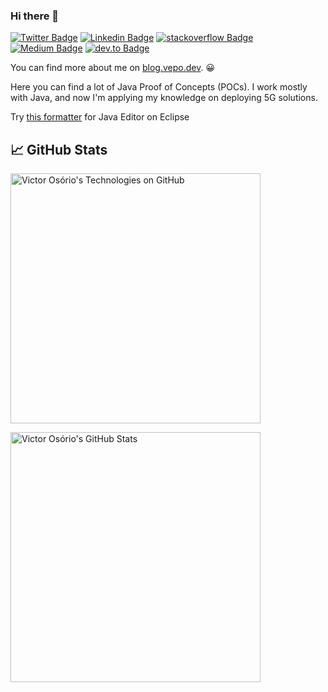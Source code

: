 ### Hi there 👋

[![Twitter Badge](https://img.shields.io/badge/-@vepo-1ca0f1?style=flat-square&labelColor=1ca0f1&logo=twitter&logoColor=white&link=https://twitter.com/vepo)](https://twitter.com/vepo) 
[![Linkedin Badge](https://img.shields.io/badge/-Victor%20Os%C3%B3rio-blue?style=flat-square&logo=Linkedin&logoColor=white&link=https://www.linkedin.com/in/victorosorio/)](https://www.linkedin.com/in/victorosorio/) 
[![stackoverflow Badge](https://img.shields.io/badge/-@victor-6a737c?style=flat-square&labelColor=cccccc&logo=stackoverflow&logoColor=orange&link=https://stackoverflow.com/users/329082/victor)](https://stackoverflow.com/users/329082/victor)
[![Medium Badge](https://img.shields.io/badge/-@vepo-000000?style=flat-square&labelColor=000000&logo=Medium&link=https://medium.com/@vepo/)](https://medium.com/@vepo)
[![dev.to Badge](https://img.shields.io/badge/-vepo-000000?style=flat-square&logo=dev.to&link=https://dev.to/vepo/)](https://dev.to/vepo/)

You can find more about me on [blog.vepo.dev](https://blog.vepo.dev/about/). 😀

Here you can find a lot of Java Proof of Concepts (POCs). I work mostly with Java, and now I'm applying my knowledge on deploying 5G solutions.

Try [this formatter](https://gist.github.com/vepo/ca87d614a983ecf9568bf891b0ad0032) for Java Editor on Eclipse

## &#x1f4c8; GitHub Stats

<a href="https://github.com/vepo/vepo">
  <img align="center" src="https://github-readme-stats.vercel.app/api?username=vepo&show_icons=true&include_all_commits=true&title_color=2aa889&text_color=99d1ce&icon_color=2bbc8a&bg_color=0c1014&" alt="Victor Osório's Technologies on GitHub" width="400"/></a>
  
<p/>

<a href="https://github.com/vepo/vepo">
  <img align="center" src="https://github-readme-stats.vercel.app/api/top-langs/?username=vepo&title_color=2aa889&text_color=99d1ce&icon_color=2bbc8a&bg_color=0c1014&langs_count=8&layout=compact&hide=shell,css,html,less,jupyter+notebook&theme=material-palenight" alt="Victor Osório's GitHub Stats" width="400"/></a>


<!--
**vepo/vepo** is a ✨ _special_ ✨ repository because its `README.md` (this file) appears on your GitHub profile.

Here are some ideas to get you started:

- 🔭 I’m currently working on ...
- 🌱 I’m currently learning ...
- 👯 I’m looking to collaborate on ...
- 🤔 I’m looking for help with ...
- 💬 Ask me about ...
- 📫 How to reach me: 
- 😄 Pronouns: ...
- ⚡ Fun fact: ...
-->
